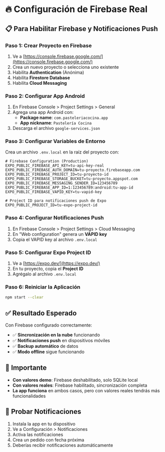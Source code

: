 # 🔥 Configuración de Firebase Real

## 📋 **Para Habilitar Firebase y Notificaciones Push**

### **Paso 1: Crear Proyecto en Firebase**
1. Ve a [https://console.firebase.google.com/](https://console.firebase.google.com/)
2. Crea un nuevo proyecto o selecciona uno existente
3. Habilita **Authentication** (Anónima)
4. Habilita **Firestore Database**
5. Habilita **Cloud Messaging**

### **Paso 2: Configurar App Android**
1. En Firebase Console > Project Settings > General
2. Agrega una app Android con:
   - **Package name**: `com.pasteleriacocina.app`
   - **App nickname**: `Pastelería Cocina`
3. Descarga el archivo `google-services.json`

### **Paso 3: Configurar Variables de Entorno**
Crea un archivo `.env.local` en la raíz del proyecto con:

```env
# Firebase Configuration (Production)
EXPO_PUBLIC_FIREBASE_API_KEY=tu-api-key-real
EXPO_PUBLIC_FIREBASE_AUTH_DOMAIN=tu-proyecto.firebaseapp.com
EXPO_PUBLIC_FIREBASE_PROJECT_ID=tu-proyecto-id
EXPO_PUBLIC_FIREBASE_STORAGE_BUCKET=tu-proyecto.appspot.com
EXPO_PUBLIC_FIREBASE_MESSAGING_SENDER_ID=123456789
EXPO_PUBLIC_FIREBASE_APP_ID=1:123456789:android:tu-app-id
EXPO_PUBLIC_FIREBASE_VAPID_KEY=tu-vapid-key

# Project ID para notificaciones push de Expo
EXPO_PUBLIC_PROJECT_ID=tu-expo-project-id
```

### **Paso 4: Configurar Notificaciones Push**
1. En Firebase Console > Project Settings > Cloud Messaging
2. En "Web configuration" genera un **VAPID key**
3. Copia el VAPID key al archivo `.env.local`

### **Paso 5: Configurar Expo Project ID**
1. Ve a [https://expo.dev/](https://expo.dev/)
2. En tu proyecto, copia el **Project ID**
3. Agrégalo al archivo `.env.local`

### **Paso 6: Reiniciar la Aplicación**
```bash
npm start --clear
```

## ✅ **Resultado Esperado**

Con Firebase configurado correctamente:
- ✅ **Sincronización en la nube** funcionando
- ✅ **Notificaciones push** en dispositivos móviles
- ✅ **Backup automático** de datos
- ✅ **Modo offline** sigue funcionando

## 🚨 **Importante**

- **Con valores demo**: Firebase deshabilitado, solo SQLite local
- **Con valores reales**: Firebase habilitado, sincronización completa
- **La app funciona** en ambos casos, pero con valores reales tendrás más funcionalidades

## 📱 **Probar Notificaciones**

1. Instala la app en tu dispositivo
2. Ve a Configuración > Notificaciones
3. Activa las notificaciones
4. Crea un pedido con fecha próxima
5. Deberías recibir notificaciones automáticamente
